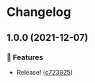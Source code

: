 # Changelog

## 1.0.0 (2021-12-07)


### 🎉 Features

* Release! ([c723925](https://www.github.com/Pilaton/MacSync/commit/c723925e3d77e081f6a6c0de91baf5cc7c7c2684))
